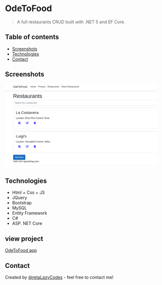 # OdeToFood

> A full restaurants CRUD built with .NET 5 and EF Core. 

## Table of contents

- [Screenshots](#screenshots)
- [Technologies](#technologies)
- [Contact](#contact)

## Screenshots

![restaurants](./restaurants.png)

## Technologies

- Html + Css + JS
- JQuery
- Bootstrap
- MySQL
- Entity Framework
- C#
- ASP. NET Core


## view project

[OdeToFood app](reta-restaurants2.herokuapp.com/)

## Contact

Created by [@retaLazyCodes](https://github.com/retaLazyCodes) - feel free to contact me!